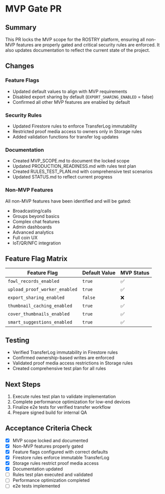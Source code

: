 # MVP Gate PR

## Summary

This PR locks the MVP scope for the ROSTRY platform, ensuring all non-MVP features are properly gated and critical security rules are enforced. It also updates documentation to reflect the current state of the project.

## Changes

### Feature Flags
- Updated default values to align with MVP requirements
- Disabled export sharing by default (`EXPORT_SHARING_ENABLED` = false)
- Confirmed all other MVP features are enabled by default

### Security Rules
- Updated Firestore rules to enforce TransferLog immutability
- Restricted proof media access to owners only in Storage rules
- Added validation functions for transfer log updates

### Documentation
- Created MVP_SCOPE.md to document the locked scope
- Updated PRODUCTION_READINESS.md with rules test plan
- Created RULES_TEST_PLAN.md with comprehensive test scenarios
- Updated STATUS.md to reflect current progress

### Non-MVP Features
All non-MVP features have been identified and will be gated:
- Broadcasting/calls
- Groups beyond basics
- Complex chat features
- Admin dashboards
- Advanced analytics
- Full coin UX
- IoT/QR/NFC integration

## Feature Flag Matrix

| Feature Flag | Default Value | MVP Status |
|--------------|---------------|------------|
| `fowl_records_enabled` | `true` | ✅ |
| `upload_proof_worker_enabled` | `true` | ✅ |
| `export_sharing_enabled` | `false` | ❌ |
| `thumbnail_caching_enabled` | `true` | ✅ |
| `cover_thumbnails_enabled` | `true` | ✅ |
| `smart_suggestions_enabled` | `true` | ✅ |

## Testing

- Verified TransferLog immutability in Firestore rules
- Confirmed ownership-based writes are enforced
- Validated proof media access restrictions in Storage rules
- Created comprehensive test plan for all rules

## Next Steps

1. Execute rules test plan to validate implementation
2. Complete performance optimization for low-end devices
3. Finalize e2e tests for verified transfer workflow
4. Prepare signed build for internal QA

## Acceptance Criteria Check

- [x] MVP scope locked and documented
- [x] Non-MVP features properly gated
- [x] Feature flags configured with correct defaults
- [x] Firestore rules enforce immutable TransferLog
- [x] Storage rules restrict proof media access
- [x] Documentation updated
- [ ] Rules test plan executed and validated
- [ ] Performance optimization completed
- [ ] e2e tests implemented